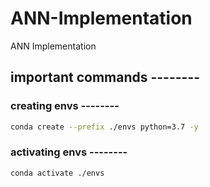 # ANN-Implementation
ANN Implementation


## important commands --------

### creating envs --------

```bash
conda create --prefix ./envs python=3.7 -y
```
### activating envs --------

```bash
conda activate ./envs
```